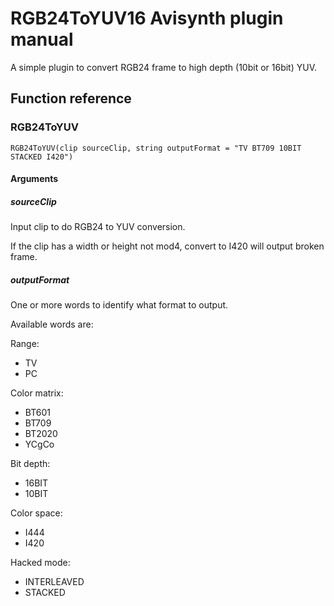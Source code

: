 # RGB24ToYUV16 Avisynth plugin manual

A simple plugin to convert RGB24 frame to high depth (10bit or 16bit) YUV.

## Function reference

### RGB24ToYUV

```
RGB24ToYUV(clip sourceClip, string outputFormat = "TV BT709 10BIT STACKED I420")
```

#### Arguments

##### sourceClip
Input clip to do RGB24 to YUV conversion.

If the clip has a width or height not mod4, convert to I420 will output broken frame.

##### outputFormat
One or more words to identify what format to output. 

Available words are:

Range:
- TV
- PC

Color matrix:
- BT601
- BT709
- BT2020
- YCgCo

Bit depth:
- 16BIT
- 10BIT

Color space:
- I444
- I420

Hacked mode:
- INTERLEAVED
- STACKED
